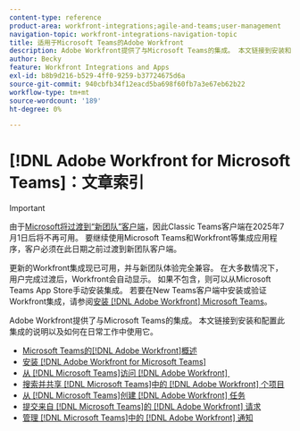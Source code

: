 ```yaml
---
content-type: reference
product-area: workfront-integrations;agile-and-teams;user-management
navigation-topic: workfront-integrations-navigation-topic
title: 适用于Microsoft Teams的Adobe Workfront
description: Adobe Workfront提供了与Microsoft Teams的集成。 本文链接到安装和配置此集成的说明以及如何在日常工作中使用它。
author: Becky
feature: Workfront Integrations and Apps
exl-id: b8b9d216-b529-4ff0-9259-b37724675d6a
source-git-commit: 940cbfb34f12eacd5ba698f60fb7a3e67eb62b22
workflow-type: tm+mt
source-wordcount: '189'
ht-degree: 0%

---
```


# [!DNL Adobe Workfront for Microsoft Teams]：文章索引

>[!IMPORTANT]
>
>由于[Microsoft将过渡到“新团队”客户端](https://learn.microsoft.com/en-us/microsoftteams/teams-classic-client-end-of-availability)，因此Classic Teams客户端在2025年7月1日后将不再可用。 要继续使用Microsoft Teams和Workfront等集成应用程序，客户必须在此日期之前过渡到新团队客户端。
>
>更新的Workfront集成现已可用，并与新团队体验完全兼容。 在大多数情况下，用户完成过渡后，Workfront会自动显示。 如果不包含，则可以从Microsoft Teams App Store手动安装集成。 若要在New Teams客户端中安装或验证Workfront集成，请参阅[安装 [!DNL Adobe Workfront] Microsoft Teams](/help/quicksilver/workfront-integrations-and-apps/using-workfront-with-microsoft-teams/install-workfront-ms-teams.md)。

Adobe Workfront提供了与Microsoft Teams的集成。 本文链接到安装和配置此集成的说明以及如何在日常工作中使用它。

* [Microsoft Teams的[!DNL Adobe Workfront]概述](../../workfront-integrations-and-apps/using-workfront-with-microsoft-teams/workfront-for-microsoft-teams.md)
* [安装 [!DNL Adobe Workfront for Microsoft Teams]](../../workfront-integrations-and-apps/using-workfront-with-microsoft-teams/install-workfront-ms-teams.md)
* [从 [!DNL Microsoft Teams]访问 [!DNL Adobe Workfront] &#x200B;](../../workfront-integrations-and-apps/using-workfront-with-microsoft-teams/access-workfront-from-ms-teams.md)
* [搜索并共享 [!DNL Microsoft Teams]中的 [!DNL Adobe Workfront] 个项目](../../workfront-integrations-and-apps/using-workfront-with-microsoft-teams/search-for-and-share-wf-items-in-ms-teams.md)
* [从 [!DNL Microsoft Teams]创建 [!DNL Adobe Workfront] 任务](../../workfront-integrations-and-apps/using-workfront-with-microsoft-teams/create-workfront-tasks-from-ms-teams.md)
* [提交来自 [!DNL Microsoft Teams]的 [!DNL Adobe Workfront] 请求](../../workfront-integrations-and-apps/using-workfront-with-microsoft-teams/submit-workfront-requests-from-ms-teams.md)
* [管理 [!DNL Microsoft Teams]中的 [!DNL Adobe Workfront] 通知](../../workfront-integrations-and-apps/using-workfront-with-microsoft-teams/manage-wf-notifications-approval-requests-ms-teams.md)

